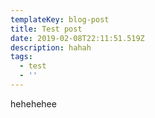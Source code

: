 ```yaml
---
templateKey: blog-post
title: Test post
date: 2019-02-08T22:11:51.519Z
description: hahah
tags:
  - test
  - ''
---
```

hehehehee
